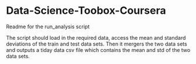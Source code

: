 # Data-Science-Toobox-Coursera
Readme for the run_analysis script

The script should load in the required data, access the mean and standard deviations of the train and test data sets. 
Then it mergers the two data sets and outputs a tiday data csv file which contains the mean and std of the two data sets.
